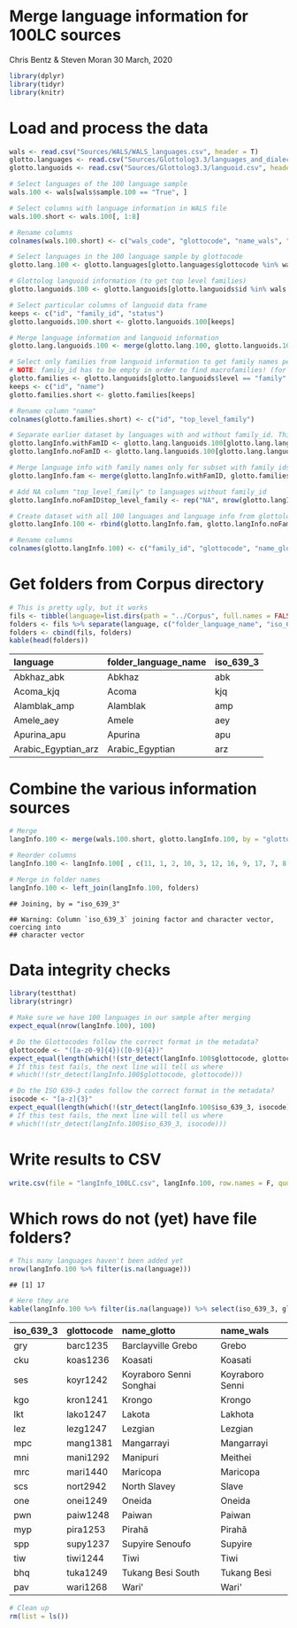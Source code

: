 Merge language information for 100LC sources
================
Chris Bentz & Steven Moran
30 March, 2020

``` r
library(dplyr)
library(tidyr)
library(knitr)
```

Load and process the data
=========================

``` r
wals <- read.csv("Sources/WALS/WALS_languages.csv", header = T)
glotto.languages <- read.csv("Sources/Glottolog3.3/languages_and_dialects_geo.csv", header = T)
glotto.languoids <- read.csv("Sources/Glottolog3.3/languoid.csv", header = T)

# Select languages of the 100 language sample
wals.100 <- wals[wals$sample.100 == "True", ]

# Select columns with language information in WALS file
wals.100.short <- wals.100[, 1:8]

# Rename columns
colnames(wals.100.short) <- c("wals_code", "glottocode", "name_wals", "latitude_wals", "longitude_wals", "macroarea_wals", "genus_wals", "family_wals")

# Select languages in the 100 language sample by glottocode
glotto.lang.100 <- glotto.languages[glotto.languages$glottocode %in% wals.100.short$glottocode, ]

# Glottolog languoid information (to get top level families)
glotto.languoids.100 <- glotto.languoids[glotto.languoids$id %in% wals.100.short$glottocode, ]

# Select particular columns of languoid data frame
keeps <- c("id", "family_id", "status")
glotto.languoids.100.short <- glotto.languoids.100[keeps]

# Merge language information and languoid information
glotto.lang.languoids.100 <- merge(glotto.lang.100, glotto.languoids.100.short, by.x = "glottocode", by.y = "id")

# Select only families from languoid information to get family names per language
# NOTE: family_id has to be empty in order to find macrofamilies! (for whatever reason)
glotto.families <- glotto.languoids[glotto.languoids$level == "family" & glotto.languoids$family_id == "",]
keeps <- c("id", "name")
glotto.families.short <- glotto.families[keeps]

# Rename column "name"
colnames(glotto.families.short) <- c("id", "top_level_family")

# Separate earlier dataset by languages with and without family_id. This is necessary to merge with top_level_family names
glotto.langInfo.withFamID <- glotto.lang.languoids.100[glotto.lang.languoids.100$family_id != "",]
glotto.langInfo.noFamID <- glotto.lang.languoids.100[glotto.lang.languoids.100$family_id == "",]

# Merge language info with family names only for subset with family ids
glotto.langInfo.fam <- merge(glotto.langInfo.withFamID, glotto.families.short, by.x = "family_id", by.y ="id")

# Add NA column "top_level_family" to languages without family_id
glotto.langInfo.noFamID$top_level_family <- rep("NA", nrow(glotto.langInfo.noFamID))

# Create dataset with all 100 languages and language info from glottolog
glotto.langInfo.100 <- rbind(glotto.langInfo.fam, glotto.langInfo.noFamID)

# Rename columns
colnames(glotto.langInfo.100) <- c("family_id", "glottocode", "name_glotto", "iso_639_3", "level", "macroarea_glotto", "latitude_glotto", "longitude_glotto", "status", "top_level_family")
```

Get folders from Corpus directory
=================================

``` r
# This is pretty ugly, but it works
fils <- tibble(language=list.dirs(path = "../Corpus", full.names = FALSE, recursive = FALSE))
folders <- fils %>% separate(language, c("folder_language_name", "iso_639_3"), sep="_(?=[a-z]{3}$)")
folders <- cbind(fils, folders)
kable(head(folders))
```

| language              | folder\_language\_name | iso\_639\_3 |
|:----------------------|:-----------------------|:------------|
| Abkhaz\_abk           | Abkhaz                 | abk         |
| Acoma\_kjq            | Acoma                  | kjq         |
| Alamblak\_amp         | Alamblak               | amp         |
| Amele\_aey            | Amele                  | aey         |
| Apurina\_apu          | Apurina                | apu         |
| Arabic\_Egyptian\_arz | Arabic\_Egyptian       | arz         |

Combine the various information sources
=======================================

``` r
# Merge
langInfo.100 <- merge(wals.100.short, glotto.langInfo.100, by = "glottocode")

# Reorder columns
langInfo.100 <- langInfo.100[ , c(11, 1, 2, 10, 3, 12, 16, 9, 17, 7, 8, 13, 6, 14, 15, 4, 5)]

# Merge in folder names
langInfo.100 <- left_join(langInfo.100, folders)
```

    ## Joining, by = "iso_639_3"

    ## Warning: Column `iso_639_3` joining factor and character vector, coercing into
    ## character vector

Data integrity checks
=====================

``` r
library(testthat)
library(stringr)

# Make sure we have 100 languages in our sample after merging
expect_equal(nrow(langInfo.100), 100)

# Do the Glottocodes follow the correct format in the metadata?
glottocode <- "([a-z0-9]{4})([0-9]{4})"
expect_equal(length(which(!(str_detect(langInfo.100$glottocode, glottocode)))), 0)
# If this test fails, the next line will tell us where
# which(!(str_detect(langInfo.100$glottocode, glottocode)))

# Do the ISO 639-3 codes follow the correct format in the metadata?
isocode <- "[a-z]{3}"
expect_equal(length(which(!(str_detect(langInfo.100$iso_639_3, isocode)))), 0)
# If this test fails, the next line will tell us where
# which(!(str_detect(langInfo.100$iso_639_3, isocode)))
```

Write results to CSV
====================

``` r
write.csv(file = "langInfo_100LC.csv", langInfo.100, row.names = F, quote=FALSE)
```

Which rows do not (yet) have file folders?
==========================================

``` r
# This many languages haven't been added yet
nrow(langInfo.100 %>% filter(is.na(language)))
```

    ## [1] 17

``` r
# Here they are
kable(langInfo.100 %>% filter(is.na(language)) %>% select(iso_639_3, glottocode, name_glotto, name_wals))
```

| iso\_639\_3 | glottocode | name\_glotto            | name\_wals      |
|:------------|:-----------|:------------------------|:----------------|
| gry         | barc1235   | Barclayville Grebo      | Grebo           |
| cku         | koas1236   | Koasati                 | Koasati         |
| ses         | koyr1242   | Koyraboro Senni Songhai | Koyraboro Senni |
| kgo         | kron1241   | Krongo                  | Krongo          |
| lkt         | lako1247   | Lakota                  | Lakhota         |
| lez         | lezg1247   | Lezgian                 | Lezgian         |
| mpc         | mang1381   | Mangarrayi              | Mangarrayi      |
| mni         | mani1292   | Manipuri                | Meithei         |
| mrc         | mari1440   | Maricopa                | Maricopa        |
| scs         | nort2942   | North Slavey            | Slave           |
| one         | onei1249   | Oneida                  | Oneida          |
| pwn         | paiw1248   | Paiwan                  | Paiwan          |
| myp         | pira1253   | Pirahã                  | Pirahã          |
| spp         | supy1237   | Supyire Senoufo         | Supyire         |
| tiw         | tiwi1244   | Tiwi                    | Tiwi            |
| bhq         | tuka1249   | Tukang Besi South       | Tukang Besi     |
| pav         | wari1268   | Wari'                   | Wari'           |

``` r
# Clean up
rm(list = ls())
```

